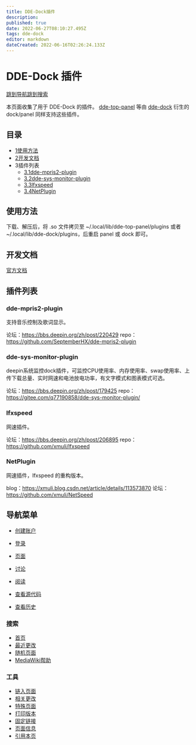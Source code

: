 ```yaml
---
title: DDE-Dock插件
description: 
published: true
date: 2022-06-27T08:10:27.495Z
tags: dde-dock
editor: markdown
dateCreated: 2022-06-16T02:26:24.133Z
---
```


# DDE-Dock 插件

[跳到导航](http://old.deepin.wiki/index.php?title=DDE-Dock_插件#mw-head)[跳到搜索](http://old.deepin.wiki/index.php?title=DDE-Dock_插件#searchInput)

本页面收集了用于 DDE-Dock 的插件。
[dde-top-panel](http://old.deepin.wiki/index.php?title=Dde-top-panel&action=edit&redlink=1) 等由 [dde-dock](http://old.deepin.wiki/index.php?title=Dde-dock&action=edit&redlink=1) 衍生的 dock/panel 同样支持这些插件。

## 目录



- [1使用方法](http://old.deepin.wiki/index.php?title=DDE-Dock_插件#.E4.BD.BF.E7.94.A8.E6.96.B9.E6.B3.95)
- [2开发文档](http://old.deepin.wiki/index.php?title=DDE-Dock_插件#.E5.BC.80.E5.8F.91.E6.96.87.E6.A1.A3)
- 3插件列表
  - [3.1dde-mpris2-plugin](http://old.deepin.wiki/index.php?title=DDE-Dock_插件#dde-mpris2-plugin)
  - [3.2dde-sys-monitor-plugin](http://old.deepin.wiki/index.php?title=DDE-Dock_插件#dde-sys-monitor-plugin)
  - [3.3lfxspeed](http://old.deepin.wiki/index.php?title=DDE-Dock_插件#lfxspeed)
  - [3.4NetPlugin](http://old.deepin.wiki/index.php?title=DDE-Dock_插件#NetPlugin)

## 使用方法

下载、解压后，将 .so 文件拷贝至 ~/.local/lib/dde-top-panel/plugins 或者 ~/.local/lib/dde-dock/plugins，后重启 panel 或 dock 即可。

## 开发文档

[官方文档](https://github.com/linuxdeepin/dde-dock/blob/master/plugins/plugin-guide/plugins-developer-guide.md)

## 插件列表

### dde-mpris2-plugin

支持音乐控制及歌词显示。

论坛：https://bbs.deepin.org/zh/post/220429
repo：https://github.com/SeptemberHX/dde-mpris2-plugin

### dde-sys-monitor-plugin

deepin系统监控dock插件，可监控CPU使用率、内存使用率、swap使用率、上传下载总量、实时网速和电池放电功率，有文字模式和图表模式可选。

论坛：https://bbs.deepin.org/zh/post/179425
repo：https://gitee.com/q77190858/dde-sys-monitor-plugin/

### lfxspeed

网速插件。

论坛：https://bbs.deepin.org/zh/post/206895
repo：https://github.com/xmuli/lfxspeed

### NetPlugin

网速插件，lfxspeed 的重构版本。

blog：https://xmuli.blog.csdn.net/article/details/113573870
论坛：https://github.com/xmuli/NetSpeed

## 导航菜单

- [创建账户](http://old.deepin.wiki/index.php?title=特殊:创建账户&returnto=DDE-Dock+插件)
- [登录](http://old.deepin.wiki/index.php?title=特殊:用户登录&returnto=DDE-Dock+插件)

- [页面](http://old.deepin.wiki/index.php?title=DDE-Dock_插件)
- [讨论](http://old.deepin.wiki/index.php?title=讨论:DDE-Dock_插件&action=edit&redlink=1)

- [阅读](http://old.deepin.wiki/index.php?title=DDE-Dock_插件)
- [查看源代码](http://old.deepin.wiki/index.php?title=DDE-Dock_插件&action=edit)
- [查看历史](http://old.deepin.wiki/index.php?title=DDE-Dock_插件&action=history)

### 搜索

- [首页](http://old.deepin.wiki/index.php?title=首页)
- [最近更改](http://old.deepin.wiki/index.php?title=特殊:最近更改)
- [随机页面](http://old.deepin.wiki/index.php?title=特殊:随机)
- [MediaWiki帮助](https://www.mediawiki.org/wiki/Special:MyLanguage/Help:Contents)

### 工具

- [链入页面](http://old.deepin.wiki/index.php?title=特殊:链入页面/DDE-Dock_插件)
- [相关更改](http://old.deepin.wiki/index.php?title=特殊:最近链出更改/DDE-Dock_插件)
- [特殊页面](http://old.deepin.wiki/index.php?title=特殊:特殊页面)
- [打印版本](javascript:print();)
- [固定链接](http://old.deepin.wiki/index.php?title=DDE-Dock_插件&oldid=256)
- [页面信息](http://old.deepin.wiki/index.php?title=DDE-Dock_插件&action=info)
- [引用本页](http://old.deepin.wiki/index.php?title=特殊:引用此页面&page=DDE-Dock_插件&id=256&wpFormIdentifier=titleform)

 